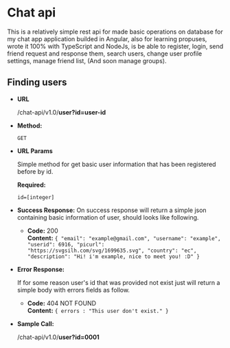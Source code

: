 # Chat api

This is a relatively simple rest api for made basic operations on database for my chat app application builded in Angular, also for learning propuses, wrote it 100% with TypeScript and NodeJs, is be able to register, login, send friend request and response them, search users, change user profile settings, manage friend list, (And soon manage groups).

## Finding users

- **URL**

  /chat-api/v1.0/**user?id=user-id**

- **Method:**

  `GET`

- **URL Params**

  Simple method for get basic user information that has been registered before by id.

  **Required:**

  `id=[integer]`

- **Success Response:**
  On success response will return a simple json containing basic information of user, should looks like following.

  - **Code:** 200 <br />
    **Content:** `{ "email": "example@gmail.com", "username": "example", "userid": 6916, "picurl": "https://svgsilh.com/svg/1699635.svg", "country": "ec", "description": "Hi! i'm example, nice to meet you! :D" }`

- **Error Response:**

  If for some reason user's id that was provided not exist just will return a simple body with errors fields as follow.

  - **Code:** 404 NOT FOUND <br />
    **Content:** `{ errors : "This user don't exist." }`

- **Sample Call:**

  /chat-api/v1.0/**user?id=0001**
